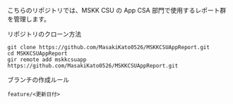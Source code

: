 こちらのリポジトリでは、MSKK CSU の App CSA 部門で使用するレポート群を管理します。

リポジトリのクローン方法
```
git clone https://github.com/MasakiKato0526/MSKKCSUAppReport.git
cd MSKKCSUAppReport
gir remote add mskkcsuapp https://github.com/MasakiKato0526/MSKKCSUAppReport.git
```

ブランチの作成ルール 
```
feature/<更新日付>
```

